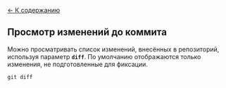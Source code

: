[<- К содержанию](/readme.md)

## Просмотр изменений до коммита

Можно просматривать список изменений, внесённых в репозиторий, используя параметр **`diff`**. По умолчанию отображаются только изменения, не подготовленные для фиксации.

```
git diff
```